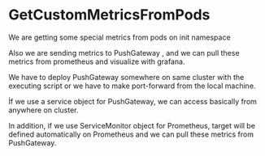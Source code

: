 # GetCustomMetricsFromPods

We are getting some special metrics from pods on init namespace

Also we are sending metrics to PushGateway , and we can pull these metrics from prometheus and visualize with grafana.

We have to deploy PushGateway somewhere on same cluster with the executing script or we have to make port-forward from the local machine.

İf we use a service object for PushGateway, we can access basically from anywhere on cluster.

In addition, if we use ServiceMonitor object for Prometheus, target will be defined automatically on Prometheus and we can pull these metrics from PushGateway.
